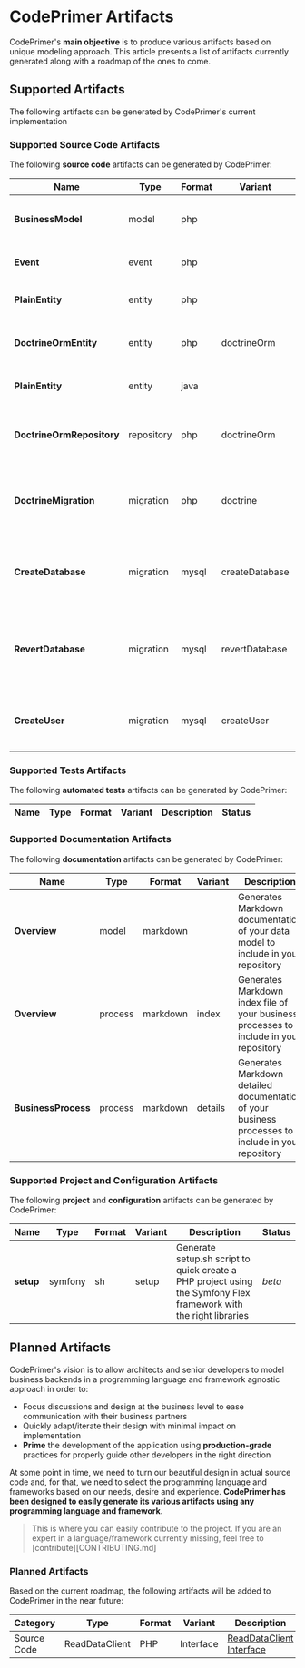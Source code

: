 # CodePrimer Artifacts
CodePrimer's **main objective** is to produce various artifacts based on unique modeling approach. This article presents a list of artifacts currently generated along with a roadmap of the ones to come.

## Supported Artifacts
The following artifacts can be generated by CodePrimer's current implementation

### Supported Source Code Artifacts
The following **source code** artifacts can be generated by CodePrimer:

| Name | Type | Format | Variant | Description | Status |
| ---- | ---- | ------ | ------- | ----------- | ------ |
| **BusinessModel** | model | php |  | Generate plain PHP BusinessModel classes | **stable** |
| **Event** | event | php |  | Generate plain PHP Event classes | **stable** |
| **PlainEntity** | entity | php |  | Generate plain PHP Entity classes | *alpha* |
| **DoctrineOrmEntity** | entity | php | doctrineOrm | Generate Entity PHP classes using Doctrine ORM annotations | *alpha* |
| **PlainEntity** | entity | java |  | Generate plain Java Entity classes | *alpha* |
| **DoctrineOrmRepository** | repository | php | doctrineOrm | Generate PHP Repository implementation using Doctrine ORM | *alpha* |
| **DoctrineMigration** | migration | php | doctrine | Generate Doctrine migration to setup and rollback initial database in PHP | *alpha* |
| **CreateDatabase** | migration | mysql | createDatabase | Generate MySQL script to create a database based on the configured data model | *beta* |
| **RevertDatabase** | migration | mysql | revertDatabase | Generate MySQL script to revert the creation of the database created by the &#039;CreateDatabase&#039; template | *beta* |
| **CreateUser** | migration | mysql | createUser | Simple MySQL script to create a database user to use for the application | *beta* |

### Supported Tests Artifacts
The following **automated tests** artifacts can be generated by CodePrimer:

| Name | Type | Format | Variant | Description | Status |
| ---- | ---- | ------ | ------- | ----------- | ------ |

### Supported Documentation Artifacts
The following **documentation** artifacts can be generated by CodePrimer:

| Name | Type | Format | Variant | Description | Status |
| ---- | ---- | ------ | ------- | ----------- | ------ |
| **Overview** | model | markdown |  | Generates Markdown documentation of your data model to include in your repository | **stable** |
| **Overview** | process | markdown | index | Generates Markdown index file of your business processes to include in your repository | **stable** |
| **BusinessProcess** | process | markdown | details | Generates Markdown detailed documentation of your business processes to include in your repository | **stable** |

### Supported Project and Configuration Artifacts
The following **project** and **configuration** artifacts can be generated by CodePrimer:

| Name | Type | Format | Variant | Description | Status |
| ---- | ---- | ------ | ------- | ----------- | ------ |
| **setup** | symfony | sh | setup | Generate setup.sh script to quick create a PHP project using the Symfony Flex framework with the right libraries | *beta* |


## Planned Artifacts
CodePrimer's vision is to allow architects and senior developers to model business backends in a programming language and framework agnostic approach in order to:
- Focus discussions and design at the business level to ease communication with their business partners
- Quickly adapt/iterate their design with minimal impact on implementation
- **Prime** the development of the application using **production-grade** practices for properly guide other developers in the right direction

At some point in time, we need to turn our beautiful design in actual source code and, for that, we need to select the programming language and frameworks based on our needs, desire and experience.
**CodePrimer has been designed to easily generate its various artifacts using any programming language and framework**.

> This is where you can easily contribute to the project. If you are an expert in a language/framework currently missing, feel free to [contribute][CONTRIBUTING.md]

### Planned Artifacts
Based on the current roadmap, the following artifacts will be added to CodePrimer in the near future:

| Category | Type | Format | Variant | Description | Issue |
| -------- | ---- | ------ | ------- | ----------- | ----- |
| Source Code | ReadDataClient | PHP | Interface | [ReadDataClient Interface](doc/bundle/DataClient) | #49